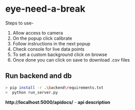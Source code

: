# eye-need-a-break

Steps to use-

1. Allow access to camera
2. On the popup click calibrate
3. Follow instructions in the next popup
4. Check console for live data points
5. To set a custom background click on browse
6. Once done you can click on save to download .csv files

## Run backend and db

```bash
> pip install -r .\backend\requirements.txt
>  python run_server.py
```

**http://localhost:5000/apidocs/** - **api description**
